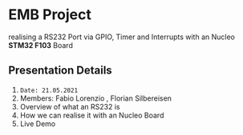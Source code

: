 # EMB Project
realising a RS232 Port via GPIO, Timer and Interrupts with an Nucleo **STM32 F103** Board
## Presentation Details 
1. `Date: 21.05.2021`
2. Members: Fabio Lorenzio , Florian Silbereisen
3.  Overview of what an RS232 is
4. How we can realise it with an Nucleo Board
5. Live Demo 



